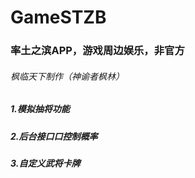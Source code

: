 # GameSTZB
### 率土之滨APP，游戏周边娱乐，非官方
###### 枫临天下制作（神谕者枫林）
##### 1.模拟抽将功能
##### 2.后台接口口控制概率
##### 3.自定义武将卡牌
